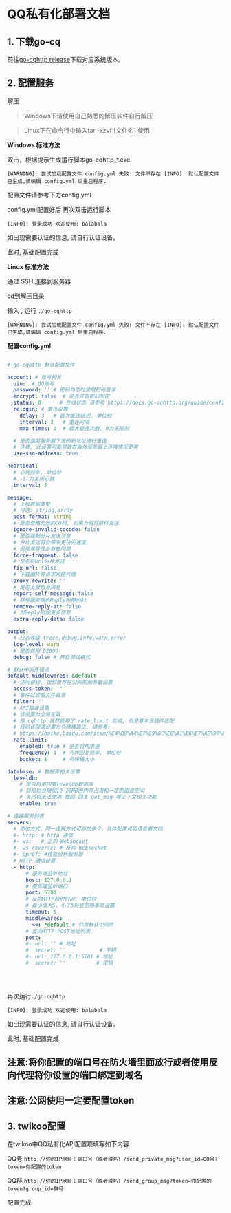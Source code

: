 #  QQ私有化部署文档
## 1. 下载go-cq
前往[go-cqhttp release](https://github.com/Mrs4s/go-cqhttp)下载对应系统版本。
## 2. 配置服务
解压

> Windows下请使用自己熟悉的解压软件自行解压

> Linux下在命令行中输入tar -xzvf [文件名]
使用

**Windows 标准方法**

双击，根据提示生成运行脚本go-cqhttp_*.exe

`[WARNING]: 尝试加载配置文件 config.yml 失败: 文件不存在
[INFO]: 默认配置文件已生成,请编辑 config.yml 后重启程序.`

配置文件请参考下方config.yml


config.yml配置好后 再次双击运行脚本

`[INFO]: 登录成功 欢迎使用: balabala`

如出现需要认证的信息, 请自行认证设备。

此时, 基础配置完成

**Linux 标准方法**


通过 SSH 连接到服务器

cd到解压目录

输入 , 运行 `./go-cqhttp`


`[WARNING]: 尝试加载配置文件 config.yml 失败: 文件不存在
[INFO]: 默认配置文件已生成,请编辑 config.yml 后重启程序.`


**配置config.yml**

```yaml

# go-cqhttp 默认配置文件

account: # 账号相关
  uin:  # QQ账号
  password: '' # 密码为空时使用扫码登录
  encrypt: false  # 是否开启密码加密
  status: 0      # 在线状态 请参考 https://docs.go-cqhttp.org/guide/config.html#在线状态
  relogin: # 重连设置
    delay: 3   # 首次重连延迟, 单位秒
    interval: 3   # 重连间隔
    max-times: 0  # 最大重连次数, 0为无限制

  # 是否使用服务器下发的新地址进行重连
  # 注意, 此设置可能导致在海外服务器上连接情况更差
  use-sso-address: true

heartbeat:
  # 心跳频率, 单位秒
  # -1 为关闭心跳
  interval: 5

message:
  # 上报数据类型
  # 可选: string,array
  post-format: string
  # 是否忽略无效的CQ码, 如果为假将原样发送
  ignore-invalid-cqcode: false
  # 是否强制分片发送消息
  # 分片发送将会带来更快的速度
  # 但是兼容性会有些问题
  force-fragment: false
  # 是否将url分片发送
  fix-url: false
  # 下载图片等请求网络代理
  proxy-rewrite: ''
  # 是否上报自身消息
  report-self-message: false
  # 移除服务端的Reply附带的At
  remove-reply-at: false
  # 为Reply附加更多信息
  extra-reply-data: false

output:
  # 日志等级 trace,debug,info,warn,error
  log-level: warn
  # 是否启用 DEBUG
  debug: false # 开启调试模式

# 默认中间件锚点
default-middlewares: &default
  # 访问密钥, 强烈推荐在公网的服务器设置
  access-token: ''
  # 事件过滤器文件目录
  filter: ''
  # API限速设置
  # 该设置为全局生效
  # 原 cqhttp 虽然启用了 rate_limit 后缀, 但是基本没插件适配
  # 目前该限速设置为令牌桶算法, 请参考:
  # https://baike.baidu.com/item/%E4%BB%A4%E7%89%8C%E6%A1%B6%E7%AE%97%E6%B3%95/6597000?fr=aladdin
  rate-limit:
    enabled: true # 是否启用限速
    frequency: 1  # 令牌回复频率, 单位秒
    bucket: 1     # 令牌桶大小

database: # 数据库相关设置
  leveldb:
    # 是否启用内置leveldb数据库
    # 启用将会增加10-20MB的内存占用和一定的磁盘空间
    # 关闭将无法使用 撤回 回复 get_msg 等上下文相关功能
    enable: true

# 连接服务列表
servers:
  # 添加方式，同一连接方式可添加多个，具体配置说明请查看文档
  #- http: # http 通信
  #- ws:   # 正向 Websocket
  #- ws-reverse: # 反向 Websocket
  #- pprof: #性能分析服务器
  # HTTP 通信设置
  - http:
      # 服务端监听地址
      host: 127.0.0.1
      # 服务端监听端口
      port: 5700
      # 反向HTTP超时时间, 单位秒
      # 最小值为5，小于5将会忽略本项设置
      timeout: 5
      middlewares:
        <<: *default # 引用默认中间件
      # 反向HTTP POST地址列表
      post:
      #- url: '' # 地址
      #  secret: ''           # 密钥
      #- url: 127.0.0.1:5701 # 地址
      #  secret: ''          # 密钥
 
      



```


再次运行`./go-cqhttp`


`[INFO]: 登录成功 欢迎使用: balabala`

如出现需要认证的信息, 请自行认证设备。

此时, 基础配置完成

## 注意:将你配置的端口号在防火墙里面放行或者使用反向代理将你设置的端口绑定到域名
## 注意:公网使用一定要配置token

## 3. twikoo配置
在twikoo中QQ私有化API配置项填写如下内容

QQ号
`http://你的IP地址：端口号（或者域名）/send_private_msg?user_id=QQ号?token=你配置的token`

QQ群
`http://你的IP地址：端口号（或者域名）/send_group_msg?token=你配置的token?group_id=群号`

配置完成

